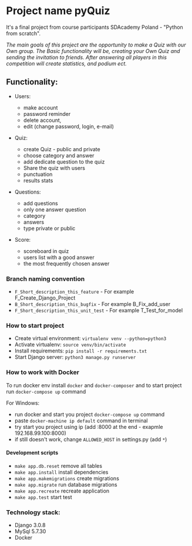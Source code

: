 # Project name pyQuiz

It's a final project from course participants SDAcademy Poland - "Python from scratch".

*The main goals of this project are the opportunity to make a Quiz with our Own group. The Basic functionality will be, creating your Own Quiz and sending the invitation to friends.
After answering all players in this competition will create statistics, and podium ect.*

## Functionality:

* Users:
    * make account
    * password reminder
    * delete account,
    * edit (change password, login, e-mail)

* Quiz:
     * create Quiz - public and private
    * choose category and answer
    * add dedicate question to the quiz
    * Share the quiz with users
    * punctuation
    * results stats

* Questions:
    * add questions
    * only one answer question
    * category
    * answers
    * type private or public

* Score:
    * scoreboard in quiz
    * users list with a good answer
    * the most frequently chosen answer

### Branch naming convention

* `F_Short_description_this_feature` - For example F_Create_Django_Project
* `B_Short_description_this_bugfix` - For example B_Fix_add_user
* `F_Short_description_this_unit_test` - For example T_Test_for_model

### How to start project
* Create virtual environment: `virtualenv venv --python=python3`
* Activate virtualenv: `source venv/bin/activate`
* Install requirements: `pip install -r requirements.txt`
* Start Django server: `python3 manage.py runserver`
    
### How to work with Docker
To run docker env install `docker` and `docker-composer` and to start project run `docker-compose up` command

For Windows:
* run docker and start you project `docker-compose up` command
* paste `docker-machine ip default` command in terminal
* try start you project using ip (add :8000 at the end - exapmle 192.168.99.100:8000)
* if still doesn't work, change `ALLOWED_HOST` in settings.py (add `*`)

#### Development scripts

* `make app.db.reset` remove all tables
* `make app.install` install dependencies
* `make app.makemigrations` create migrations
* `make app.migrate` run database migrations
* `make app.recreate` recreate application
* `make app.test` start test



### Technology stack:
* Django 3.0.8
* MySql 5.7.30
* Docker